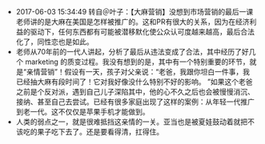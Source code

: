 - 2017-06-03 15:34:49 转自＠叶子：【大麻营销】没想到市场营销的最后一课老师讲的是大麻在美国是怎样被推广的。这和PR有很大的关系，因为在经济利益的驱动下，任何东西都有可能被潜移默化使公众认可度越来越高，最后合法化了，同性恋也是如此。
- 老师从70年前的一代人讲起，分析了最后从违法变成了合法，其中经历了好几个 marketing 的质变过程。我没有想到的是，其中有一个特别重要的环节，就是“亲情营销”！假设有一天，孩子对父亲说：“老爸，我跟你坦白一件事，我已经抽大麻有段时间了！它对我好像没什么特别不好的影响。 ”如果这个老爸之前是个反对派，遇到自己儿子深陷其中，他的心不久之后也会被慢慢消沉、接纳、甚至自己去尝试。已经有很多家庭出现了这样的案例：从年轻一代推广到老一代。这不仅仅是苹果手机才能做到。
- 人类的弱点之一，就是很难抵挡这亲情的一关。亚当也是被夏娃鼓动着就把不该吃的果子吃下去了。还是要看得清，扛得住。
